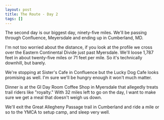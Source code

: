 ```yaml
---
layout: post
title: The Route - Day 2
tags: []
---
```


<p>
The second day is our biggest day, ninety-five miles. We'll be passing through Confluence, Meyersdale and ending up in Cumberland, MD.

</p>
<p>
</p>
<p>
I'm not too worried about the distance, if you look at the profile we cross over the Eastern Continental Divide just past Myersdale. We'll loose 1,787 feet in about twenty-five miles or 71 feet per mile. So it's technically downhill, but barely.

</p>
<p>
We're stopping at Sister's Cafe in Confluence but the Lucky Dog Cafe looks promising as well. I'm sure we'll be hungry enough it won't much matter.

</p>
<p>
Dinner is at the GI Day Room Coffee Shop in Myersdale that allegedly treats trail riders like "royalty." With 32 miles left to go on the day, I want to make sure we get a meal that doesn't weigh us down.

</p>
<p>
We'll exit the Great Allegheny Passage trail in Cumberland and ride a mile or so to the YMCA to setup camp, and sleep very well.

</p>
